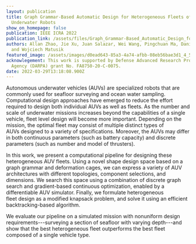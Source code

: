 ```yaml
---
layout: publication
title: Graph Grammar-Based Automatic Design for Heterogeneous Fleets of
  Underwater Robots
show_on_homepage: false
publication: IEEE ICRA 2022
publication_link: /assets/files/Graph_Grammar-Based_Automatic_Design_for_Heterogeneous_Fleets_of_Underwater_Robots_ICRA22.pdf
authors: Allan Zhao, Jie Xu, Juan Salazar, Wei Wang, Pingchuan Ma, Daniela Rus,
  and Wojciech Matusik
featured_image: /assets/images/d0ead643-85a3-4a74-afbb-08eb56bae3d1_4_5005_c.jpeg
acknowlegement: This work is supported by Defense Advanced Research Projects
  Agency (DARPA) grant No. FA8750-20-C-0075.
date: 2022-03-29T13:18:08.900Z
---
```

Autonomous underwater vehicles (AUVs) are specialized robots that are commonly used for seafloor surveying and ocean water sampling. Computational design approaches have emerged to reduce the effort required to design both individual AUVs as well as fleets. As the number and scale of underwater missions increases beyond the capabilities of a single vehicle, fleet level design will become more important. Depending on the mission, the optimal fleet may consist of multiple distinct types of AUVs designed to a variety of specifications. Moreover, the AUVs may differ in both continuous parameters (such as battery capacity) and discrete parameters (such as number and model of thrusters).

In this work, we present a computational pipeline for designing these heterogeneous AUV fleets. Using a novel shape design space based on a graph grammar and deformation cages, we can express a variety of AUV architectures with different topologies, component selections, and dimensions. We search this space using a combination of discrete graph search and gradient-based continuous optimization, enabled by a differentiable AUV simulator. Finally, we formulate heterogeneous fleet design as a modified knapsack problem, and solve it using an efficient backtracking-based algorithm.

We evaluate our pipeline on a simulated mission with nonuniform design requirements---surveying a section of seafloor with varying depth---and show that the best heterogeneous fleet outperforms the best fleet composed of a single vehicle type.
